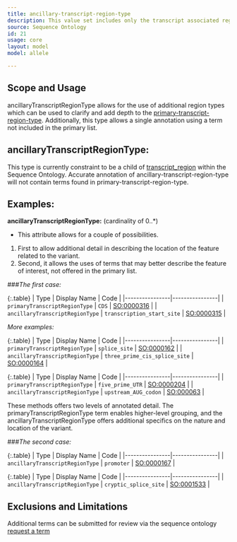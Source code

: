 ```yaml
---
title: ancillary-transcript-region-type
description: This value set includes only the transcript associated regions that is associated with a transcript allele instance reference coordinate.
source: Sequence Ontology
id: 21
usage: core
layout: model
model: allele

---
```


Scope and Usage
---------------

ancillaryTranscriptRegionType allows for the use of additional region types which can be used to clarify and add depth to the [primary-transcript-region-type](/implementation/value_set_list/primary_transcript_region_type.html).  Additionally, this type allows a single annotation using a term not included in the primary list.

ancillaryTranscriptRegionType:
------------------------

This type is currently constraint to be a child of [transcript_region](http://www.sequenceontology.org/browser/current_svn/term/SO:0000833) within the Sequence Ontology.  Accurate annotation of ancillary-transcript-region-type will not contain terms found in primary-transcript-region-type.

Examples:
--------

**ancillaryTranscriptRegionType:** (cardinality of 0..*)

* This attribute allows for a couple of possibilities.  
1. First to allow additional detail in describing the location of the feature related to the variant.
2. Second, it allows the uses of terms that may better describe the feature of interest, not offered in the primary list.


###_The first case:_

{:.table}
| Type | Display Name | Code | 
|----------------|----------------|
| `primaryTranscriptRegionType` | `CDS` | [SO:0000316](http://www.sequenceontology.org/browser/current_svn/term/SO:0000316) |
| `ancillaryTranscriptRegionType` | `transcription_start_site` | [SO:0000315](http://www.sequenceontology.org/browser/current_svn/term/SO:0000315) |


_More examples:_

{:.table}
| Type | Display Name | Code | 
|----------------|----------------|
| `primaryTranscriptRegionType` | `splice_site` | [SO:0000162](http://www.sequenceontology.org/browser/current_svn/term/SO:0000162) |
| `ancillaryTranscriptRegionType` | `three_prime_cis_splice_site` | [SO:0000164](http://www.sequenceontology.org/browser/current_svn/term/SO:0000164) |

{:.table}
| Type | Display Name | Code | 
|----------------|----------------|
| `primaryTranscriptRegionType` | `five_prime_UTR` | [SO:0000204](http://www.sequenceontology.org/browser/current_svn/term/SO:0000204) |
| `ancillaryTranscriptRegionType` | `upstream_AUG_codon` | [SO:000063](http://www.sequenceontology.org/browser/current_svn/term/SO:0000630) |

These methods offers two levels of annotated detail.  The primaryTranscriptRegionType term enables higher-level grouping, and the ancillaryTranscriptRegionType offers additional specifics on the nature and location of the variant.


###_The second case:_

{:.table}
| Type | Display Name | Code | 
|----------------|----------------|
| `ancillaryTranscriptRegionType` | `promoter` | [SO:0000167](http://www.sequenceontology.org/browser/current_svn/term/SO:0000167) |

{:.table}
| Type | Display Name | Code | 
|----------------|----------------|
| `ancillaryTranscriptRegionType` | `cryptic_splice_site` | [SO:0001533](http://www.sequenceontology.org/browser/current_svn/term/SO:0001533) |

Exclusions and Limitations
--------------------------

Additional terms can be submitted for review via the sequence ontology [request a term]( http://sourceforge.net/p/song/term-tracker/)


